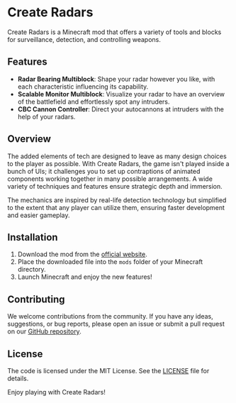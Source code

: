 # Create Radars

Create Radars is a Minecraft mod that offers a variety of tools and blocks for surveillance, detection, and controlling
weapons.

## Features

- **Radar Bearing Multiblock**: Shape your radar however you like, with each characteristic influencing its capability.
- **Scalable Monitor Multiblock**: Visualize your radar to have an overview of the battlefield and effortlessly spot any
  intruders.
- **CBC Cannon Controller**: Direct your autocannons at intruders with the help of your radars.

## Overview

The added elements of tech are designed to leave as many design choices to the player as possible. With Create Radars,
the game isn't played inside a bunch of UIs; it challenges you to set up contraptions of animated components working
together in many possible arrangements. A wide variety of techniques and features ensure strategic depth and immersion.

The mechanics are inspired by real-life detection technology but simplified to the extent that any player can utilize
them, ensuring faster development and easier gameplay.

## Installation

1. Download the mod from the [official website](https://modrinth.com/project/create-radars).
2. Place the downloaded file into the `mods` folder of your Minecraft directory.
3. Launch Minecraft and enjoy the new features!

## Contributing

We welcome contributions from the community. If you have any ideas, suggestions, or bug reports, please open an issue or
submit a pull request on our [GitHub repository](https://github.com/Arsenalists-of-Create/Create-Radar).

## License

The code is licensed under the MIT License. See the [LICENSE](LICENSE) file for details.

Enjoy playing with Create Radars!